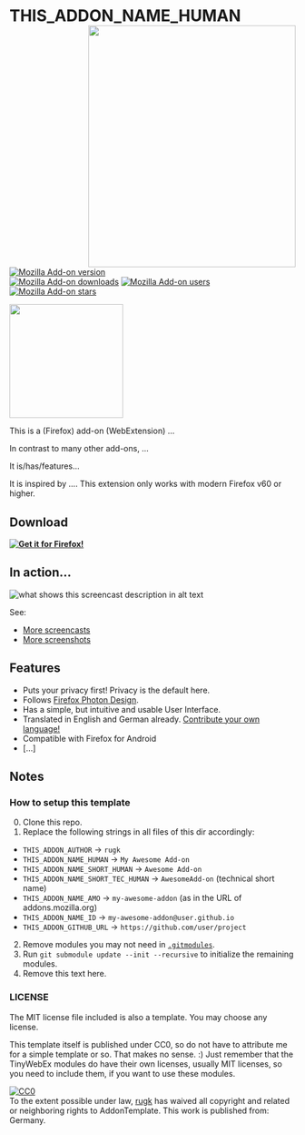 # THIS_ADDON_NAME_HUMAN <img align="right" height="425" width="365" src="assets/screencasts/example.gif">

[![Mozilla Add-on version](https://img.shields.io/amo/v/THIS_ADDON_NAME_AMO.svg)](https://addons.mozilla.org/firefox/addon/THIS_ADDON_NAME_AMO/?src=external-github-shield-downloads)  
[![Mozilla Add-on downloads](https://img.shields.io/amo/d/THIS_ADDON_NAME_AMO.svg)](https://addons.mozilla.org/firefox/addon/THIS_ADDON_NAME_AMO/?src=external-github-shield-downloads)
[![Mozilla Add-on users](https://img.shields.io/amo/users/THIS_ADDON_NAME_AMO.svg)](https://addons.mozilla.org/firefox/addon/THIS_ADDON_NAME_AMO/statistics/)
[![Mozilla Add-on stars](https://img.shields.io/amo/stars/THIS_ADDON_NAME_AMO.svg)](https://addons.mozilla.org/firefox/addon/THIS_ADDON_NAME_AMO/reviews/)

<img height="200" width="200" src="assets/header.svg">

This is a (Firefox) add-on (WebExtension) …

In contrast to many other add-ons, …

It is/has/features…

It is inspired by …. This extension only works with modern Firefox v60 or higher.

## Download

**[![Get it for Firefox!](https://addons.cdn.mozilla.net/static/img/addons-buttons/AMO-button_1.png)](https://addons.mozilla.org/firefox/addon/THIS_ADDON_NAME_AMO/?src=external-github-download)**

## In action…

![what shows this screencast description in alt text](assets/screencasts/someThing.gif)

See:
* [More screencasts](assets/screencasts)
* [More screenshots](assets/screenshots)

## Features
* Puts your privacy first! Privacy is the default here.
* Follows [Firefox Photon Design](https://design.firefox.com/photon).
* Has a simple, but intuitive and usable User Interface.
* Translated in English and German already. [Contribute your own language!](CONTRIBUTING.md#Translations)
* Compatible with Firefox for Android
* […]

## Notes

### How to setup this template
0. Clone this repo.
1. Replace the following strings in all files of this dir accordingly:
  * `THIS_ADDON_AUTHOR` -> `rugk`
  * `THIS_ADDON_NAME_HUMAN` -> `My Awesome Add-on`
  * `THIS_ADDON_NAME_SHORT_HUMAN` -> `Awesome Add-on`
  * `THIS_ADDON_NAME_SHORT_TEC_HUMAN` -> `AwesomeAdd-on` (technical short name)
  * `THIS_ADDON_NAME_AMO` -> `my-awesome-addon` (as in the URL of addons.mozilla.org)
  * `THIS_ADDON_NAME_ID` -> `my-awesome-addon@user.github.io`
  * `THIS_ADDON_GITHUB_URL` -> `https://github.com/user/project`
2. Remove modules you may not need in [`.gitmodules`](.gitmodules).
3. Run `git submodule update --init --recursive` to initialize the remaining modules.
5. Remove this text here.

### LICENSE

The MIT license file included is also a template. You may choose any license.

This template itself is published under CC0, so do not have to attribute me for a simple template or so. That makes no sense. :)
Just remember that the TinyWebEx modules do have their own licenses, usually MIT licenses, so you need to include them, if you want to use these modules.

<p xmlns:dct="http://purl.org/dc/terms/" xmlns:vcard="http://www.w3.org/2001/vcard-rdf/3.0#">
  <a rel="license"
     href="http://creativecommons.org/publicdomain/zero/1.0/">
    <img src="http://i.creativecommons.org/p/zero/1.0/88x31.png" style="border-style: none;" alt="CC0" />
  </a>
  <br />
  To the extent possible under law,
  <a rel="dct:publisher"
     href="https://github.com/TinyWebEx/AddonTemplate">
    <span property="dct:title">rugk</span></a>
  has waived all copyright and related or neighboring rights to
  <span property="dct:title">AddonTemplate</span>.
This work is published from:
<span property="vcard:Country" datatype="dct:ISO3166"
      content="DE" about="https://github.com/TinyWebEx/AddonTemplate">
  Germany</span>.
</p>
